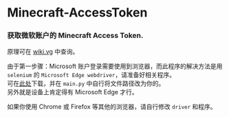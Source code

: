 # Minecraft-AccessToken
### 获取微软账户的 Minecraft Access Token.

原理可在 [wiki.vg](https://wiki.vg/ZH:Microsoft_Authentication_Scheme "wiki.vg 中的页面") 中查询。

由于第一步骤：Microsoft 账户登录需要使用到浏览器，而此程序的解决方法是用 `selenium` 的 `Microsoft Edge webdriver`，请准备好相关程序。<br/>
可在[此处](https://developer.microsoft.com/zh-cn/microsoft-edge/tools/webdriver/ "Microsoft 官方网站中的页面")下载，并在 `main.py` 中自行将文件路径改为你的。<br/>
另外就是设备上肯定得有 Microsoft Edge 才行。

如果你使用 Chrome 或 Firefox 等其他的浏览器，请自行修改 `driver` 和程序。